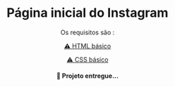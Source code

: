<h1 align="center">Página inicial do Instagram</h1>
<p align="center"Projeto criado através do curso da Dio onde recriamos a página inicial do instagram </p> 
<p align="center">Os requisitos são :</p>
<p align="center"><a href="#tecnologias">⚠ HTML básico </a></p>
<p align="center"><a href="#tecnologias">⚠ CSS básico</a></p>


<h4 align="center"> 
	 🚀 Projeto entregue...  
</h4>
